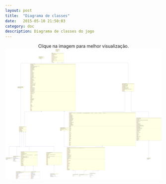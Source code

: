```yaml
---
layout: post
title:  "Diagrama de classes"
date:   2015-05-10 21:50:03
category: doc
description: Diagrama de classes do jogo
---
```


<p align="center">
  Clique na imagem para melhor visualização.
  <a href="/img/class_diagram.png">
    <img src="/img/class_diagram.png" alt="Diagrama de classes" />
  </a>
</p>
